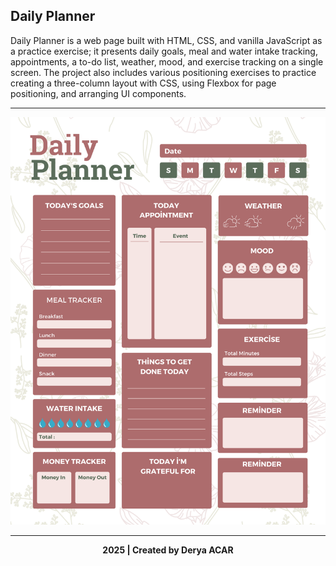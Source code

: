 ## Daily Planner

<p> Daily Planner is a web page built with HTML, CSS, and vanilla JavaScript as a practice exercise; it presents daily goals, meal and water intake tracking, appointments, a to-do list, weather, mood, and exercise tracking on a single screen. The project also includes various positioning exercises to practice creating a three-column layout with CSS, using Flexbox for page positioning, and arranging UI components.</p>

---

![Daily Planner](dailyplanner.png)

---

<div align="center">
  <b>2025 | Created by Derya ACAR</b>
</div>

